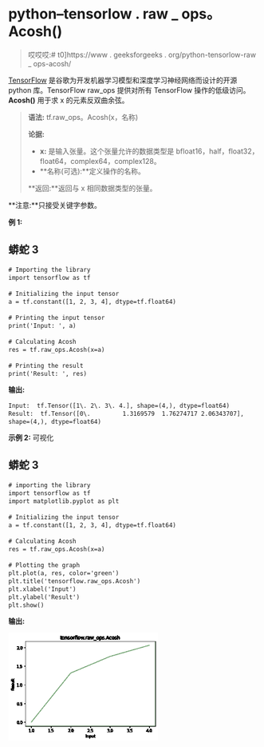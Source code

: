 # python–tensorlow . raw _ ops。Acosh()

> 哎哎哎:# t0]https://www . geeksforgeeks . org/python-tensorlow-raw _ ops-acosh/

[TensorFlow](https://www.geeksforgeeks.org/introduction-to-tensorflow/) 是谷歌为开发机器学习模型和深度学习神经网络而设计的开源 python 库。TensorFlow raw_ops 提供对所有 TensorFlow 操作的低级访问。 **Acosh()** 用于求 x 的元素反双曲余弦。

> **语法:** tf.raw_ops。Acosh(x，名称)
> 
> **论据:**
> 
> *   **x:** 是输入张量。这个张量允许的数据类型是 bfloat16，half，float32，float64，complex64，complex128。
> *   **名称(可选):**定义操作的名称。
>     
> 
> **返回:**返回与 x 相同数据类型的张量。

**注意:**只接受关键字参数。

**例 1:**

## 蟒蛇 3

```
# Importing the library
import tensorflow as tf

# Initializing the input tensor
a = tf.constant([1, 2, 3, 4], dtype=tf.float64)

# Printing the input tensor
print('Input: ', a)

# Calculating Acosh
res = tf.raw_ops.Acosh(x=a)

# Printing the result
print('Result: ', res)
```

**输出:**

```
Input:  tf.Tensor([1\. 2\. 3\. 4.], shape=(4,), dtype=float64)
Result:  tf.Tensor([0\.         1.3169579  1.76274717 2.06343707], shape=(4,), dtype=float64)

```

**示例 2:** 可视化

## 蟒蛇 3

```
# importing the library
import tensorflow as tf
import matplotlib.pyplot as plt

# Initializing the input tensor
a = tf.constant([1, 2, 3, 4], dtype=tf.float64)

# Calculating Acosh
res = tf.raw_ops.Acosh(x=a)

# Plotting the graph
plt.plot(a, res, color='green')
plt.title('tensorflow.raw_ops.Acosh')
plt.xlabel('Input')
plt.ylabel('Result')
plt.show()
```

**输出:**

![](img/b5a2ef1573616a8350af3056c692ae56.png)
